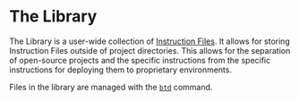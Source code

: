 # The Library

The Library is a user-wide collection of [Instruction Files](/file-format/). It allows for storing Instruction Files outside of project directories. This allows for the separation of open-source projects and the specific instructions from the specific instructions for deploying them to proprietary environments.

Files in the library are managed with the [`btd`](/commands/) command.
